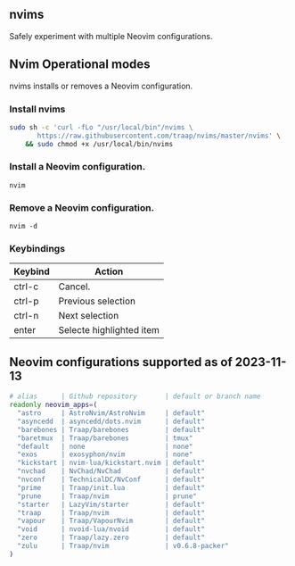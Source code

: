 ## nvims
Safely experiment with multiple Neovim configurations.

## Nvim Operational modes
nvims installs or removes a Neovim configuration.

### Install nvims
```bash
sudo sh -c 'curl -fLo "/usr/local/bin"/nvims \
       https://raw.githubusercontent.com/traap/nvims/master/nvims' \
    && sudo chmod +x /usr/local/bin/nvims
```

### Install a Neovim configuration.
```
nvim
```

### Remove a Neovim configuration.
```
nvim -d
```

### Keybindings
| Keybind | Action
| ---     | ---
| ctrl-c  | Cancel.
| ctrl-p  | Previous selection
| ctrl-n  | Next selection
| enter   | Selecte highlighted item

## Neovim configurations supported as of 2023-11-13
```bash
# alias      | Github repository       | default or branch name
readonly neovim_apps=(
  "astro     | AstroNvim/AstroNvim     | default"
  "asyncedd  | asyncedd/dots.nvim      | default"
  "barebones | Traap/barebones         | default"
  "baretmux  | Traap/barebones         | tmux"
  "default   | none                    | none"
  "exos      | exosyphon/nvim          | none"
  "kickstart | nvim-lua/kickstart.nvim | default"
  "nvchad    | NvChad/NvChad           | default"
  "nvconf    | TechnicalDC/NvConf      | default"
  "prime     | Traap/init.lua          | default"
  "prune     | Traap/nvim              | prune"
  "starter   | LazyVim/starter         | default"
  "traap     | Traap/nvim              | default"
  "vapour    | Traap/VapourNvim        | default"
  "void      | nvoid-lua/nvoid         | default"
  "zero      | Traap/lazy.zero         | default"
  "zulu      | Traap/nvim              | v0.6.8-packer"
)
```
